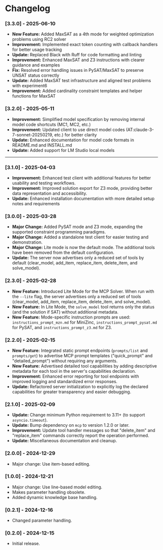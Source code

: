 # Changelog

### [3.3.0] - 2025-06-10

- **New Feature:** Added MaxSAT as a 4th mode for weighted optimization problems using RC2 solver
- **Improvement:** Implemented exact token counting with callback handlers for better usage tracking
- **Update:** Replaced Black with Ruff for code formatting and linting
- **Improvement:** Enhanced MaxSAT and Z3 instructions with clearer guidance and examples
- **Fix:** Resolved error handling issues in PySAT/MaxSAT to preserve UNSAT status correctly
- **Update:** Added MaxSAT test infrastructure and aligned test problems with experiment6
- **Improvement:** Added cardinality constraint templates and helper functions for MaxSAT

### [3.2.0] - 2025-05-11

- **Improvement:** Simplified model specification by removing internal model code shortcuts (MC1, MC2, etc.)
- **Improvement:** Updated client to use direct model codes (AT:claude-3-7-sonnet-20250219, etc.) for better clarity
- **Update:** Enhanced documentation for model code formats in README.md and INSTALL.md
- **Update:** Added support for LM Studio local models


---

### [3.1.0] - 2025-04-03

- **Improvement:** Enhanced test client with additional features for better usability and testing workflows.
- **Improvement:** Improved solution export for Z3 mode, providing better data representation and accessibility.
- **Update:** Enhanced installation documentation with more detailed setup notes and requirements

### [3.0.0] - 2025-03-28

- **Major Change:** Added PySAT mode and Z3 mode, expanding the supported constraint programming paradigms.
- **Major Change:** Added a standalone test client for easier testing and demonstration.
- **Major Change:** Lite mode is now the default mode. The additional tools have been removed from the default configuration.
- **Update:** The server now advertises only a reduced set of tools by default (clear_model, add_item, replace_item, delete_item, and solve_model).

### [2.3.0] - 2025-02-28

- **New Feature:** Introduced Lite Mode for the MCP Solver. When run with the `--lite` flag, the server advertises only a reduced set of tools (clear_model, add_item, replace_item, delete_item, and solve_model).
- **New Feature:** In Lite Mode, the `solve_model` tool returns only the status (and the solution if SAT) without additional metadata.
- **New Feature:** Mode-specific instruction prompts are used: `instructions_prompt_mzn.md` for MiniZinc, `instructions_prompt_pysat.md` for PySAT, and `instructions_prompt_z3.md` for Z3.

### [2.2.0] - 2025-02-15

- **New Feature:** Integrated static prompt endpoints (`prompts/list` and `prompts/get`) to advertise MCP prompt templates ("quick_prompt" and "detailed_prompt") without requiring any arguments.
- **New Feature:** Advertised detailed tool capabilities by adding descriptive metadata for each tool in the server's capabilities declaration.
- **Improvement:** Enhanced error reporting for tool endpoints with improved logging and standardized error responses.
- **Update:** Refactored server initialization to explicitly log the declared capabilities for greater transparency and easier debugging.

### [2.1.0] - 2025-02-09

- **Update:** Change minimum Python requirement to 3.11+ (to support `asyncio.timeout`).
- **Update:** Bump dependency on `mcp` to version 1.2.0 or later.
- **Improvement:** Update tool handler messages so that "delete_item" and "replace_item" commands correctly report the operation performed.
- **Update:** Miscellaneous documentation and cleanup.

### [2.0.0] - 2024-12-29

- Major change: Use item-based editing.

### [1.0.0] - 2024-12-21

- Major change: Use line-based model editing.
- Makes parameter handling obsolete.
- Added dynamic knowledge base handling.

### [0.2.1] - 2024-12-16

- Changed parameter handling.

### [0.2.0] - 2024-12-15

- Initial release.